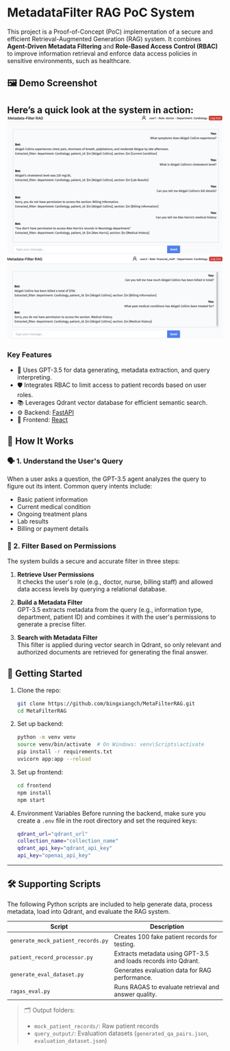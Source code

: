 # MetadataFilter RAG PoC System

This project is a Proof-of-Concept (PoC) implementation of a secure and efficient Retrieval-Augmented Generation (RAG) system. It combines **Agent-Driven Metadata Filtering** and **Role-Based Access Control (RBAC)** to improve information retrieval and enforce data access policies in sensitive environments, such as healthcare.


## 🖼️ Demo Screenshot

Here’s a quick look at the system in action:
![System Demo1](./images/demo1.png)
![Demo 2](./images/demo2.png)
---

### Key Features
- 🧠 Uses GPT-3.5 for data generating, metadata extraction, and query interpreting.
- 🛡️ Integrates RBAC to limit access to patient records based on user roles.
- 📚 Leverages Qdrant vector database for efficient semantic search.
- ⚙️ Backend: [FastAPI](https://fastapi.tiangolo.com/)
- 🎨 Frontend: [React](https://reactjs.org/)

## 🧠 How It Works

### 🗣️ 1. Understand the User's Query

When a user asks a question, the GPT-3.5 agent analyzes the query to figure out its intent. Common query intents include:
- Basic patient information  
- Current medical condition  
- Ongoing treatment plans  
- Lab results  
- Billing or payment details

### 🔐 2. Filter Based on Permissions

The system builds a secure and accurate filter in three steps:

1. **Retrieve User Permissions**  
   It checks the user's role (e.g., doctor, nurse, billing staff) and allowed data access levels by querying a relational database.

2. **Build a Metadata Filter**  
   GPT-3.5 extracts metadata from the query (e.g., information type, department, patient ID) and combines it with the user's permissions to generate a precise filter.

3. **Search with Metadata Filter**  
   This filter is applied during vector search in Qdrant, so only relevant and authorized documents are retrieved for generating the final answer.



## 🚀 Getting Started
1. Clone the repo:
   ```bash
   git clone https://github.com/bingxiangch/MetaFilterRAG.git
   cd MetaFilterRAG
2. Set up backend:
    ```bash
    python -m venv venv
    source venv/bin/activate  # On Windows: venv\Scripts\activate
    pip install -r requirements.txt
    uvicorn app:app --reload
3. Set up frontend:
    ```bash
    cd frontend
    npm install
    npm start
4. Environment Variables
Before running the backend, make sure you create a `.env` file in the root directory and set the required keys:
    ```bash
    qdrant_url="qdrant_url"
    collection_name="collection_name"
    qdrant_api_key="qdrant_api_key"
    api_key="openai_api_key"

---
## 🛠️ Supporting Scripts

The following Python scripts are included to help generate data, process metadata, load into Qdrant, and evaluate the RAG system.

| Script | Description |
|--------|-------------|
| `generate_mock_patient_records.py` | Creates 100 fake patient records for testing. |
| `patient_record_processor.py` | Extracts metadata using GPT-3.5 and loads records into Qdrant. |
| `generate_eval_dataset.py` | Generates  evaluation data for RAG performance. |
| `ragas_eval.py` | Runs RAGAS to evaluate retrieval and answer quality. |

> 🗂 Output folders:
> - `mock_patient_records/`: Raw patient records  
> - `query_output/`: Evaluation datasets (`generated_qa_pairs.json`, `evaluation_dataset.json`)

